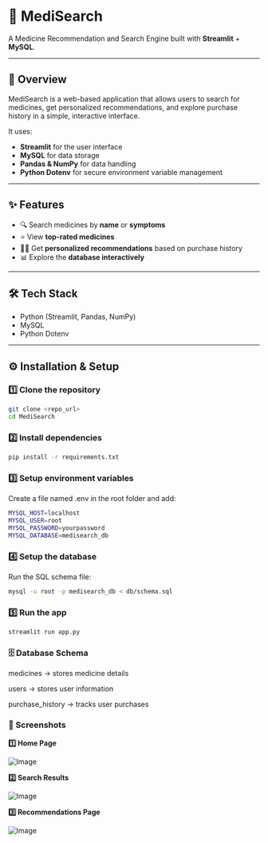# 💊 MediSearch  
A Medicine Recommendation and Search Engine built with **Streamlit** + **MySQL**.  

---

## 🚀 Overview  
MediSearch is a web-based application that allows users to search for medicines, get personalized recommendations, and explore purchase history in a simple, interactive interface.  

It uses:  
- **Streamlit** for the user interface  
- **MySQL** for data storage  
- **Pandas & NumPy** for data handling  
- **Python Dotenv** for secure environment variable management  

---

## ✨ Features  
- 🔍 Search medicines by **name** or **symptoms**  
- ⭐ View **top-rated medicines**  
- 🧑‍⚕️ Get **personalized recommendations** based on purchase history  
- 📊 Explore the **database interactively**  

---

## 🛠️ Tech Stack  
- Python (Streamlit, Pandas, NumPy)  
- MySQL  
- Python Dotenv  

---

## ⚙️ Installation & Setup  

### 1️⃣ Clone the repository  
```bash
git clone <repo_url>
cd MediSearch
```

### 2️⃣ Install dependencies
```bash
pip install -r requirements.txt
```

### 3️⃣ Setup environment variables
Create a file named .env in the root folder and add:
```bash
MYSQL_HOST=localhost
MYSQL_USER=root
MYSQL_PASSWORD=yourpassword
MYSQL_DATABASE=medisearch_db
```
### 4️⃣ Setup the database
Run the SQL schema file:
```bash
mysql -u root -p medisearch_db < db/schema.sql
```

### 5️⃣ Run the app
```bash
streamlit run app.py
```
### 🗄️ Database Schema

medicines → stores medicine details

users → stores user information

purchase_history → tracks user purchases

### 📸 Screenshots 
**1️⃣ Home Page** 

![Image](https://github.com/user-attachments/assets/4effd90c-6642-41f9-8919-666e5748cf86)

**2️⃣ Search Results** 

![Image](https://github.com/user-attachments/assets/3d04b75c-ed86-4ec1-b7c2-27a166a79315)

**3️⃣ Recommendations Page** 

![Image](https://github.com/user-attachments/assets/9a4fbf1f-3ff5-4440-985e-7dd80453eeff)

